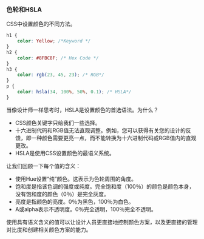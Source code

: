 ### 色轮和HSLA

CSS中设置颜色的不同方法。

```CSS
h1 {
    color: Yellow; /*Keyword */
}
h2 {
    color: #8FBC8F; /* Hex Code */
}
h3 {
    color: rgb(23, 45, 23); /* RGB*/
}
p {
    color: hsla(34, 100%, 50%, 0.1); /* HSLA*/
}
```

当像设计师一样思考时，HSLA是设置颜色的首选语法。为什么？

- CSS颜色关键字只给我们一些选择。
- 十六进制代码和RGB值无法直观调整。例如，您可以获得有关您的设计的反馈，即一种颜色需要更亮一点，而不能转换为十六进制代码或RGB值内的直观更改。
- HSLA是使用CSS设置颜色的最语义系统。

让我们回顾一下每个值的含义：

- 使用Hue设置“纯”颜色。这表示为色轮周围的角度。
- 饱和度是指该色调的强度或纯度。完全饱和度（100％）的颜色是颜色本身，没有饱和度的颜色（0％）是完全灰度。
- 亮度是指颜色的亮度。0％为黑色，100％为白色。
- A或alpha表示不透明度。0％完全透明，100％完全不透明。

使用具有语义含义的值可以让设计人员更直接地控制颜色方案，以及更直接的管理对比度和创建相关颜色方案的能力。